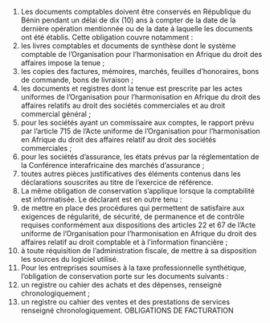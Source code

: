 1) Les documents comptables doivent être conservés en République du Bénin pendant un délai de dix (10) ans à compter de la date de la dernière opération mentionnée ou de la date à laquelle les documents ont été établis.
Cette obligation couvre notamment :
1) les livres comptables et documents de synthèse dont le système comptable
de l’Organisation pour l’harmonisation en Afrique du droit des affaires impose la tenue ;
2) les copies des factures, mémoires, marchés, feuilles d’honoraires, bons de
commande, bons de livraison ;
3) les documents et registres dont la tenue est prescrite par les actes uniformes
de l’Organisation pour l’harmonisation en Afrique du droit des affaires relatifs au droit des sociétés commerciales et au droit commercial général ;
4) pour les sociétés ayant un commissaire aux comptes, le rapport prévu par
l’article 715 de l’Acte uniforme de l’Organisation pour l’harmonisation en Afrique du droit des affaires relatif au droit des sociétés commerciales ;
5) pour les sociétés d’assurance, les états prévus par la réglementation de la
Conférence interafricaine des marchés d’assurance ;
6) toutes autres pièces justificatives des éléments contenus dans les déclarations
souscrites au titre de l’exercice de référence.
2) La  même  obligation  de  conservation  s’applique  lorsque  la  comptabilité  est
informatisée. Le déclarant est en outre tenu :
1) de  mettre  en  place  des  procédures  qui  permettent  de  satisfaire  aux
exigences  de  régularité,  de  sécurité,  de  permanence  et  de  contrôle  requises conformément aux dispositions des articles 22 et 67 de l’Acte uniforme de l’Organisation pour  l’harmonisation  en  Afrique  du  droit  des  affaires  relatif  au  droit  comptable  et  à l’information financière ;
2) à toute réquisition de l’administration fiscale, de mettre à sa disposition les
sources du logiciel utilisé.
3) Pour les entreprises soumises à la taxe professionnelle synthétique, l’obligation de
conservation porte sur les documents suivants :
1) un  registre  ou  cahier  des  achats  et  des  dépenses,  renseigné
chronologiquement ;
2) un registre ou cahier des ventes et des prestations de services renseigné
chronologiquement.
OBLIGATIONS DE FACTURATION